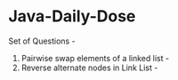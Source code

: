 # Java-Daily-Dose

Set of Questions - 
1. Pairwise swap elements of a linked list -
2. Reverse alternate nodes in Link List - 
